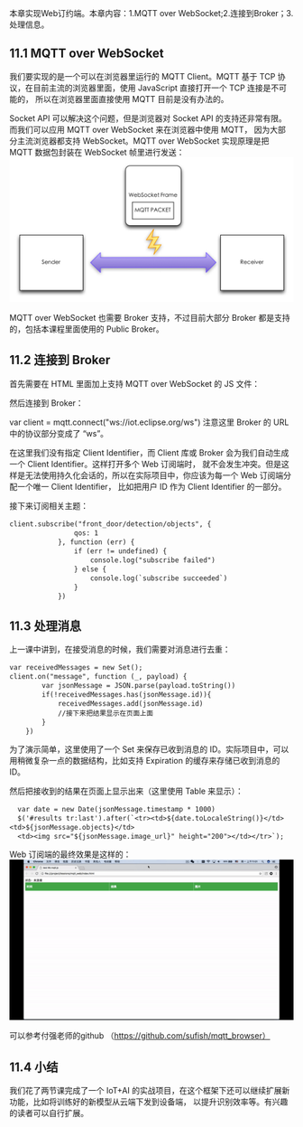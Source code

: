 本章实现Web订约端。本章内容：1.MQTT over WebSocket;2.连接到Broker；3.处理信息。

## 11.1 MQTT over WebSocket

我们要实现的是一个可以在浏览器里运行的 MQTT Client。MQTT 基于 TCP 协议，在目前主流的浏览器里面，使用 JavaScript 直接打开一个 TCP 连接是不可能的，
所以在浏览器里面直接使用 MQTT 目前是没有办法的。

Socket API 可以解决这个问题，但是浏览器对 Socket API 的支持还非常有限。而我们可以应用 MQTT over WebSocket 来在浏览器中使用 MQTT，
因为大部分主流浏览器都支持 WebSocket。MQTT over WebSocket 实现原理是把 MQTT 数据包封装在 WebSocket 帧里进行发送：
![MQTT over WebSocket数据传输过程](https://github.com/caozhaocao/MQTT1/blob/master/img/11.1.jpg)

MQTT over WebSocket 也需要 Broker 支持，不过目前大部分 Broker 都是支持的，包括本课程里面使用的 Public Broker。

## 11.2 连接到 Broker
首先需要在 HTML 里面加上支持 MQTT over WebSocket 的 JS 文件：

<script src="https://unpkg.com/mqtt@2.18.6/dist/mqtt.min.js"></script>
然后连接到 Broker：

var client = mqtt.connect("ws://iot.eclipse.org/ws")
注意这里 Broker 的 URL 中的协议部分变成了 “ws”。

在这里我们没有指定 Client Identifier，而 Client 库或 Broker 会为我们自动生成一个 Client Identifier。这样打开多个 Web 订阅端时，
就不会发生冲突。但是这样是无法使用持久化会话的，所以在实际项目中，你应该为每一个 Web 订阅端分配一个唯一 Client Identifier，
比如把用户 ID 作为 Client Identifier 的一部分。

接下来订阅相关主题：

    client.subscribe("front_door/detection/objects", {
                    qos: 1
                }, function (err) {
                    if (err != undefined) {
                        console.log("subscribe failed")
                    } else {
                        console.log(`subscribe succeeded`)
                    }
                })
                
## 11.3 处理消息
上一课中讲到，在接受消息的时候，我们需要对消息进行去重：

    var receivedMessages = new Set();    
    client.on("message", function (_, payload) {    
            var jsonMessage = JSON.parse(payload.toString())    
            if(!receivedMessages.has(jsonMessage.id)){    
                receivedMessages.add(jsonMessage.id)    
                //接下来把结果显示在页面上面   
            }   
        })   
为了演示简单，这里使用了一个 Set 来保存已收到消息的 ID。实际项目中，可以用稍微复杂一点的数据结构，比如支持 Expiration 的缓存来存储已收到消息的 ID。

然后把接收到的结果在页面上显示出来（这里使用 Table 来显示）：

      var date = new Date(jsonMessage.timestamp * 1000)   
      $('#results tr:last').after(`<tr><td>${date.toLocaleString()}</td><td>${jsonMessage.objects}</td>   
      <td><img src="${jsonMessage.image_url}" height="200"></td></tr>`);

Web 订阅端的最终效果是这样的：   
![web效果图](https://github.com/caozhaocao/MQTT1/blob/master/img/11.2.jpg)

可以参考付强老师的github （https://github.com/sufish/mqtt_browser）

## 11.4 小结
我们花了两节课完成了一个 IoT+AI 的实战项目，在这个框架下还可以继续扩展新功能，比如将训练好的新模型从云端下发到设备端，
以提升识别效率等。有兴趣的读者可以自行扩展。
